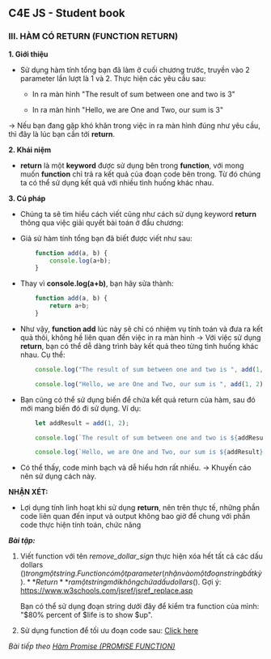 ## C4E JS - Student book

### III. HÀM CÓ RETURN (FUNCTION RETURN)

**1. Giới thiệu**

-   Sử dụng hàm tính tổng bạn đã làm ở cuối chương trước, truyền vào 2 parameter lần lượt là 1 và 2. Thực hiện các yêu cầu sau:

    -   In ra màn hình "The result of sum between one and two is 3"

    -   In ra màn hình "Hello, we are One and Two, our sum is 3"

&rarr; Nếu bạn đang gặp khó khăn trong việc in ra màn hình đúng như yêu cầu, thì đây là lúc bạn cần tới **return**.

**2. Khái niệm**

-   **return** là một **keyword** được sử dụng bên trong **function**, với mong muốn **function** chỉ trả ra kết quả của đoạn code bên trong. Từ đó chúng ta có thể sử dụng kết quả với nhiều tình huống khác nhau.

**3. Cú pháp**
-   Chúng ta sẽ tìm hiểu cách viết cũng như cách sử dụng keyword **return** thông qua việc giải quyết bài toán ở đầu chương:

-   Giả sử hàm tính tổng bạn đã biết được viết như sau:

    ``` javascript
        function add(a, b) {
            console.log(a+b);
        }
    ```

-   Thay vì **console.log(a+b)**, bạn hãy sửa thành:

    ``` javascript
        function add(a, b) {
            return a+b;
        }
    ```

-   Như vậy, **function add** lúc này sẽ chỉ có nhiệm vụ tính toán và đưa ra kết quả thôi, không hề liên quan đến việc in ra màn hình &rarr; Với việc sử dụng **return**, bạn có thể dễ dàng trình bày kết quả theo từng tình huống khác nhau. Cụ thể:
    ``` javascript
        console.log("The result of sum between one and two is ", add(1, 2));

        console.log("Hello, we are One and Two, our sum is ", add(1, 2));
    ```

-   Bạn cũng có thể sử dụng biến để chứa kết quả return của hàm, sau đó mới mang biến đó đi sử dụng. Ví dụ:  
    ``` javascript
        let addResult = add(1, 2);

        console.log(`The result of sum between one and two is ${addResult}`);

        console.log(`Hello, we are One and Two, our sum is ${addResult}`);
    ```

-   Có thể thấy, code minh bạch và dễ hiểu hơn rất nhiều.
&rarr; Khuyến cáo nên sử dụng cách này.

**NHẬN XÉT:**

-   Lợi dụng tính linh hoạt khi sử dụng **return**, nên trên thực tế, những phần code liên quan đến input và output không bao giờ để chung với phần code thực hiện tính toán, chức năng

***Bài tập:***

1.  Viết function với tên *remove_dollar_sign* thực hiện xóa hết tất cả các dấu dollars ($) trong một string. Function có một parameter (nhận vào một đoạn string bất kỳ). **Return** ra một string mới không chứa dấu dollars ($).
Gợi ý: https://www.w3schools.com/jsref/jsref_replace.asp

    Bạn có thể sử dụng đoạn string dưới đây để kiểm tra function của mình:  
    "$80% percent of $life is to show $up".  

2.  Sử dụng function để tối ưu đoạn code sau:
    [Click here](/exercise.md)

*Bài tiếp theo [Hàm Promise (PROMISE FUNCTION)](../function/function-promise.md)*